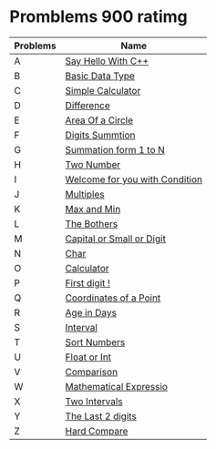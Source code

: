 
# Promblems 900 ratimg
|Problems| Name |
|--|--|
|A| [Say Hello With C++](https://github.com/Esther7171/Java-Note/tree/main/Code%20Forces/Sheets/Sheet-1/Problems/Problem%20A#a-say-hello-with-c)|
|B| [Basic Data Type](https://github.com/Esther7171/Java-Note/tree/main/Code%20Forces/Sheets/Sheet-1/Problems/Problem%20B#b-basic-data-types)|
|C|[Simple Calculator](https://github.com/Esther7171/Java-Note/tree/main/Code%20Forces/Sheets/Sheet-1/Problems/Problem%20C#c-simple-calculator)|
|D|[Difference](https://github.com/Esther7171/Java-Note/tree/main/Code%20Forces/Sheets/Sheet-1/Problems/Problem%20D#d-difference)|
|E|[Area Of a Circle](https://github.com/Esther7171/Java-Note/tree/main/Code%20Forces/Sheets/Sheet-1/Problems/Problem%20E#e-area-of-a-circle)|
|F|[Digits Summtion](https://github.com/Esther7171/Java-Note/tree/main/Code%20Forces/Sheets/Sheet-1/Problems/Problem%20F#f-digits-summation)|
|G|[Summation form 1 to N](https://github.com/Esther7171/Java-Note/tree/main/Code%20Forces/Sheets/Sheet-1/Problems/Problem%20G#g-summation-from-1-to-n)|
|H|[Two Number](https://github.com/Esther7171/Java-Note/tree/main/Code%20Forces/Sheets/Sheet-1/Problems/Problem%20H#h-two-numbers)|
|I|[Welcome for you with Condition](https://github.com/Esther7171/Java-Note/tree/main/Code%20Forces/Sheets/Sheet-1/Problems/Problem%20I#i-welcome-for-you-with-conditions)|
|J|[Multiples](https://github.com/Esther7171/Java-Note/tree/main/Code%20Forces/Sheets/Sheet-1/Problems/Problem%20J#j-multiples)|
|K|[Max and Min](https://github.com/Esther7171/Java-Note/tree/main/Code%20Forces/Sheets/Sheet-1/Problems/Problem%20K#k-max-and-min)|
|L|[The Bothers](https://github.com/Esther7171/Java-Note/tree/main/Code%20Forces/Sheets/Sheet-1/Problems/Problem%20L#l-the-brothers)|
|M|[Capital or Small or Digit](https://github.com/Esther7171/Java-Note/tree/main/Code%20Forces/Sheets/Sheet-1/Problems/Problem%20M#m-capital-or-small-or-digit)|
|N|[Char]()|
|O|[Calculator]()|
|P|[First digit !]()|
|Q|[Coordinates of a Point]()|
|R|[Age in Days]()|
|S|[Interval]()|
|T|[Sort Numbers]()|
|U|[Float or Int]()|
|V|[Comparison]()|
|W|[Mathematical Expressio]()|
|X|[Two Intervals]()|
|Y|[The Last 2 digits]()|
|Z|[Hard Compare]()|
